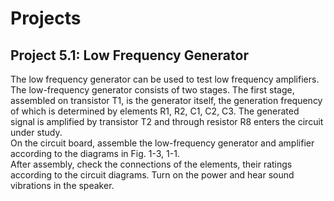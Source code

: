 # Projects
## Project 5.1: Low Frequency Generator
The low frequency generator can be used to test low frequency amplifiers.<br>
The low-frequency generator consists of two stages. The first stage, assembled on transistor T1, is the generator itself, the generation frequency of which is determined by elements R1, R2, C1, C2, C3. The generated signal is amplified by transistor T2 and through resistor R8 enters the circuit under study.<br>
On the circuit board, assemble the low-frequency generator and amplifier according to the diagrams in Fig. 1-3, 1-1.<br>
After assembly, check the connections of the elements, their ratings according to the circuit diagrams. Turn on the power and hear sound vibrations in the speaker.<br>

